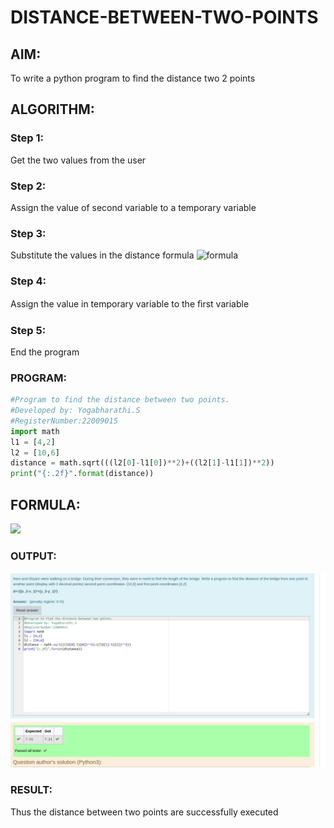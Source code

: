 # DISTANCE-BETWEEN-TWO-POINTS

## AIM:
To write a python program to find the distance two 2 points

## ALGORITHM:
### Step 1:
Get the two values from the user 
### Step 2: 
Assign the value of second variable to a temporary variable
### Step 3: 
Substitute the values in the distance formula  ![formula](/formula.jpg)
### Step 4: 
Assign the value in temporary variable to the ﬁrst variable
### Step 5: 
End the program

### PROGRAM:
```python
#Program to find the distance between two points.
#Developed by: Yogabharathi.S
#RegisterNumber:22009015
import math 
l1 = [4,2]
l2 = [10,6]
distance = math.sqrt(((l2[0]-l1[0])**2)+((l2[1]-l1[1])**2))
print("{:.2f}".format(distance))
```
## FORMULA:
![](formula.JPG)

### OUTPUT:
![](distance.png)

### RESULT:
Thus the distance between two points  are successfully executed
